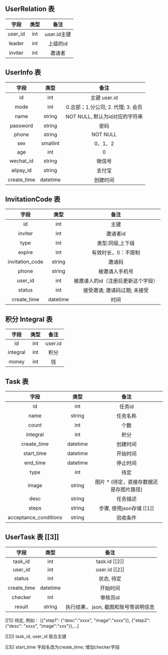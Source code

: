 ﻿UserRelation 表
---------------

字段 | 类型 | 备注
:-: | :-: | :-:
user_id | int | user.id主键
leader | int | 上级的id
inviter | int | 邀请者


UserInfo 表
-----------

字段 | 类型 | 备注
:-: | :-: | :-:
id | int | 主键 user.id
mode | int | 0.总部；1.分公司; 2. 代理; 3. 会员
name | string | NOT NULL, 默认为id对应的字符串
password | string | 密码
phone | string | NOT NULL
sex | smallint | 0、1、2
age | int | 0
wechat_id | string | 微信号
alipay_id | string | 支付宝
create_time | datetime | 创建时间


InvitationCode 表
-----------------

字段 | 类型 | 备注
:-: | :-: | :-:
id | int | 主键
inviter | int | 邀请者id
type | int | 类型:同级,上下级
expire | int | 有效时长，0：不限制
invitation_code | string | 邀请码
phone | string | 被邀请人手机号
user_id | int | 被邀请人的id（注册后更新这个字段）
status | int | 接受邀请; 邀请码过期; 未接受
create_time | datetime | 时间



积分
Integral 表
-----------

字段 | 类型 | 备注
:-: | :-: | :-:
id | int | user.id
integral | int | 积分
money | int | 钱


Task 表
-------

字段 | 类型 | 备注
:-: | :-: | :-:
id | int | 任务id
name | string | 任务名称
count | int | 个数
integral | int | 积分
create_time | datetime | 创建时间
start_time | datetime | 开始时间
end_time | datetime | 停止时间
type | int | 待定
image | string | 图片 * (待定，直接存数据还是存图片路径)
desc | string | 任务描述
steps | string | 步骤, 使用json存储 [[1]]
acceptance_conditions | string | 验收条件




UserTask 表 [[3]]
-----------

字段 | 类型 | 备注
:-: | :-: | :-:
task_id | int | task.id [[2]]
user_id | int | user.id [[2]]
status  | int | 状态, 待定
create_time | datetime | 开始时间
checker | int | 审核员id
result  | string | 执行结果， json, 截图和账号等说明信息



[[1]] 待定, 例如： [{"step1": {"desc":"xxxx", "image":"xxxx"}}, {"step2":{"desc": "xxxx", "image":"xxx"}},...]

[[2]] task_id, user_id 联合主键

[[3]] start_time 字段名改为create_time; 增加checker字段
